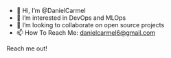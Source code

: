 - 👋 Hi, I’m @DanielCarmel
- 👀 I’m interested in DevOps and MLOps
- 💞️ I’m looking to collaborate on open source projects
- 📫 How To Reach Me: danielcarmel6@gmail.com

Reach me out!
<!---
DanielCarmel/DanielCarmel is a ✨ special ✨ repository because its `README.md` (this file) appears on your GitHub profile.
You can click the Preview link to take a look at your changes.
--->
